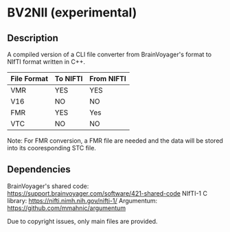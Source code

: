 # BV2NII (experimental)

## Description
A compiled version of a CLI file converter from BrainVoyager's format to NIfTI format written in C++.

| File Format | To NIFTI | From NIFTI |
| ----------- | -------- | ---------- |
| VMR         | YES      | YES        |
| V16         | NO       | NO         |
| FMR         | YES      | Yes        |
| VTC         | NO       | NO         |

Note: For FMR conversion, a FMR file are needed and the data will be stored into its cooresponding STC file. 

## Dependencies

BrainVoyager's shared code: https://support.brainvoyager.com/software/421-shared-code
NIfTI-1 C library: https://nifti.nimh.nih.gov/nifti-1/
Argumentum: https://github.com/mmahnic/argumentum

Due to copyright issues, only main files are provided.